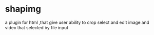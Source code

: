 # shapimg
a plugin for html ,that give user ability to crop select and edit image and video that selected by file input
